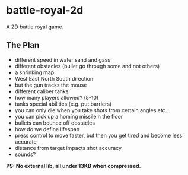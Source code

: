 # battle-royal-2d
A 2D battle royal game.

## The Plan

* different speed in water sand and gass
* different obstacles (bullet go through some and not others)
* a shrinking map
* West East North South direction
* but the gun tracks the mouse
* different caliber tanks
* how many players allowed? (5-10)
* tanks special abilities (e.g. put barriers)
* you can only die when you take shots from certain angles etc...
* you can pick up a homing missile n the floor
* bullets can bounce off obstacles
* how do we define lifespan
* press control to move faster, but then you get tired and become less accurate 
* distance from target impacts shot accuracy
* sounds?

**PS: No external lib, all under 13KB when compressed.**
